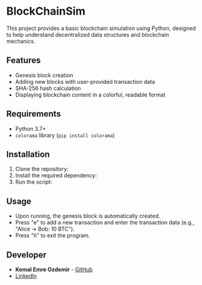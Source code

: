 # BlockChainSim

This project provides a basic blockchain simulation using Python, designed to help understand decentralized data structures and blockchain mechanics.

## Features
- Genesis block creation
- Adding new blocks with user-provided transaction data
- SHA-256 hash calculation
- Displaying blockchain content in a colorful, readable format

## Requirements
- Python 3.7+
- `colorama` library (`pip install colorama`)

## Installation
1. Clone the repository:
2. Install the required dependency:
3. Run the script:

## Usage
- Upon running, the genesis block is automatically created.
- Press "e" to add a new transaction and enter the transaction data (e.g., "Alice -> Bob: 10 BTC").
- Press "h" to exit the program.

## Developer
- **Kemal Emre Ozdemir** - [GitHub](https://github.com/mrkemalemreozde)
- [LinkedIn](https://www.linkedin.com/in/kemal-emre-ozdemir/)